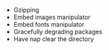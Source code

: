 * Gzipping
* Embed images manipulator
* Embed fonts manipulator
* Gracefully degrading packages
* Have nap clear the directory